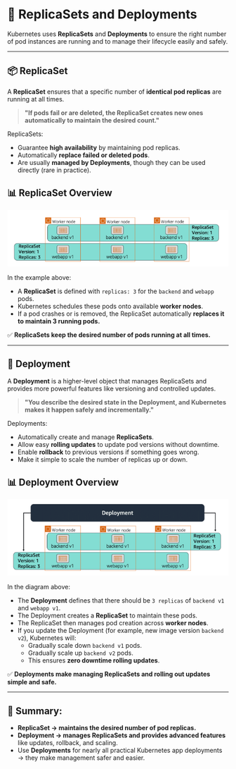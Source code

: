 # 📌 ReplicaSets and Deployments

Kubernetes uses **ReplicaSets** and **Deployments** to ensure the right number of pod instances are running and to manage their lifecycle easily and safely.

---

## 📦 ReplicaSet

A **ReplicaSet** ensures that a specific number of **identical pod replicas** are running at all times.

> **"If pods fail or are deleted, the ReplicaSet creates new ones automatically to maintain the desired count."**

ReplicaSets:

* Guarantee **high availability** by maintaining pod replicas.
* Automatically **replace failed or deleted pods**.
* Are usually **managed by Deployments**, though they can be used directly (rare in practice).

## 📊 ReplicaSet Overview

![ReplicaSet Overview](images/replicasets.png)

In the example above:
- A **ReplicaSet** is defined with `replicas: 3` for the `backend` and `webapp` pods.
- Kubernetes schedules these pods onto available **worker nodes**.
- If a pod crashes or is removed, the ReplicaSet automatically **replaces it to maintain 3 running pods.**

✅ **ReplicaSets keep the desired number of pods running at all times.**

---

## 🚀 Deployment

A **Deployment** is a higher-level object that manages ReplicaSets and provides more powerful features like versioning and controlled updates.

> **"You describe the desired state in the Deployment, and Kubernetes makes it happen safely and incrementally."**

Deployments:

* Automatically create and manage **ReplicaSets**.
* Allow easy **rolling updates** to update pod versions without downtime.
* Enable **rollback** to previous versions if something goes wrong.
* Make it simple to scale the number of replicas up or down.

## 📊 Deployment Overview

![Deployment Overview](images/deployment.png)

In the diagram above:
- The **Deployment** defines that there should be `3 replicas` of `backend v1` and `webapp v1`.
- The Deployment creates a **ReplicaSet** to maintain these pods.
- The ReplicaSet then manages pod creation across **worker nodes**.
- If you update the Deployment (for example, new image version `backend v2`), Kubernetes will:
  - Gradually scale down `backend v1` pods.
  - Gradually scale up `backend v2` pods.
  - This ensures **zero downtime rolling updates**.

✅ **Deployments make managing ReplicaSets and rolling out updates simple and safe.**

---

## 🎯 **Summary:**

* **ReplicaSet → maintains the desired number of pod replicas.**
* **Deployment → manages ReplicaSets and provides advanced features** like updates, rollback, and scaling.
* Use **Deployments** for nearly all practical Kubernetes app deployments → they make management safer and easier.

